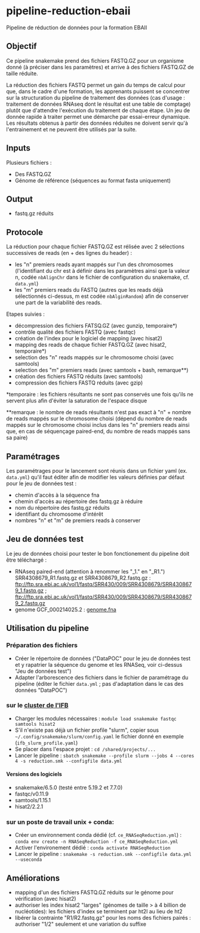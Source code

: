 # pipeline-reduction-ebaii
Pipeline de réduction de données pour la formation EBAII 

## Objectif
Ce pipeline snakemake prend des fichiers FASTQ.GZ pour un organisme donné (à préciser dans les paramètres) et arrive à des fichiers FASTQ.GZ de taille réduite. 

La réduction des fichiers FASTQ permet un gain du temps de calcul pour que, dans le cadre d'une formation, les apprenants puissent se concentrer sur la structuration du pipeline de traitement des données (cas d'usage : traitement de données RNAseq dont le résultat est une table de comptage) plutôt que d'attendre l'exécution du traitement de chaque étape. Un jeu de donnée rapide à traiter permet une démarche par essai-erreur dynamique. Les résultats obtenus à partir des données réduites ne doivent servir qu'à l'entrainement et ne peuvent être utilisés par la suite.

## Inputs

Plusieurs fichiers :
- Des FASTQ.GZ
- Génome de référence (séquences au format fasta uniquement)

## Output

- fastq.gz réduits


## Protocole

La réduction pour chaque fichier FASTQ.GZ est rélisée avec 2 sélections successives de reads (en + des lignes du header) : 
- les "n" premiers reads ayant mappés sur l'un des chromosomes (l'identifiant du chr est à définir dans les paramètres ainsi que la valeur n, codée `nbAlignChr` dans le fichier de configuration du snakemake, cf. `data.yml`)
- les "m" premiers reads du FASTQ (autres que les reads déjà sélectionnés ci-dessus, m est codée `nbAlginRandom`) afin de conserver une part de la variabilité des reads.

Etapes suivies :
- décompression des fichiers FATSQ.GZ (avec gunzip, temporaire*)
- contrôle qualité des fichiers FASTQ (avec fastqc)
- création de l'index pour le logiciel de mapping (avec hisat2)
- mapping des reads de chaque fichier FASTQ.GZ (avec hisat2, temporaire*)
- selection des "n" reads mappés sur le chromosome choisi (avec samtools)
- selection des "m" premiers reads (avec samtools + bash, remarque**)
- création des fichiers FASTQ réduits (avec samtools)
- compression des fichiers FASTQ réduits (avec gzip)

*temporaire : les fichiers résultants ne sont pas conservés une fois qu'ils ne servent plus afin d'éviter la saturation de l'espace disque

**remarque : le nombre de reads résultants n'est pas exact à "n" + nombre de reads mappés sur le chromosome choisi (dépend du nombre de reads mappés sur le chromosome choisi inclus dans les "n" premiers reads ainsi que, en cas de séquençage paired-end, du nombre de reads mappés sans sa paire)

## Paramétrages

Les paramétrages pour le lancement sont réunis dans un fichier yaml (ex. `data.yml`) qu'il faut éditer afin de modifier les valeurs définies par défaut pour le jeu de données test :
- chemin d'accès à la séquence fna
- chemin d'accès au répertoire des fastq.gz à réduire
- nom du répertoire des fastq.gz réduits
- identifiant du chromosome d'intérêt
- nombres "n" et "m" de premiers reads à conserver

## Jeu de données test

Le jeu de données choisi pour tester le bon fonctionement du pipeline doit être téléchargé :
- RNAseq paired-end (attention à renommer les "_1." en "_R1.") SRR4308679_R1.fastq.gz et SRR4308679_R2.fastq.gz : ftp://ftp.sra.ebi.ac.uk/vol1/fastq/SRR430/009/SRR4308679/SRR4308679_1.fastq.gz ; ftp://ftp.sra.ebi.ac.uk/vol1/fastq/SRR430/009/SRR4308679/SRR4308679_2.fastq.gz 
- genome GCF_000214025.2 : [genome.fna](https://ftp.ncbi.nlm.nih.gov/genomes/all/GCF/000/214/015/GCF_000214015.3_version_140606/GCF_000214015.3_version_140606_genomic.fna.gz)

## Utilisation du pipeline 

### Préparation des fichiers

+ Créer le répertoire de données ("DataPOC" pour le jeu de données test et y rapatrier la séquence du genome et les RNASeq, voir ci-dessus "Jeu de données test")
+ Adapter l'arborescence des fichiers dans le fichier de paramétrage du pipeline (éditer le fichier `data.yml` ; pas d'adaptation dans le cas des données "DataPOC")

### sur le [cluster de l'IFB](https://www.france-bioinformatique.fr/clusters-ifb/)

+ Charger les modules nécessaires : `module load snakemake fastqc samtools hisat2`
+ S'il n'existe pas déjà un fichier profile "slurm", copier sous `~/.config/snakemake/slurm/config.yaml` le fichier donné en exemple (`ifb_slurm_profile.yaml`) 
+ Se placer dans l'espace projet : `cd /shared/projects/... `
+ Lancer le pipeline : `sbatch snakemake --profile slurm --jobs 4 --cores 4 -s reduction.smk --configfile data.yml `

#### Versions des logiciels

+ snakemake/6.5.0 (testé entre 5.19.2 et 7.7.0)
+ fastqc/v0.11.9 
+ samtools/1.15.1 
+ hisat2/2.2.1

### sur un poste de travail unix + conda:

+ Créer un environnement conda dédié (cf. `ce_RNASeqReduction.yml`) : `conda env create -n RNASeqReduction -f ce_RNASeqReduction.yml`
+ Activer l'environement dédié : `conda activate RNASeqReduction`
+ Lancer le pipeline : `snakemake -s reduction.smk --configfile data.yml --useconda`


## Améliorations

+ mapping d'un des fichiers FASTQ.GZ réduits sur le génome pour vérification (avec hisat2)
+ authoriser les index hisat2 "larges" (génomes de taille > à 4 billion de nucléotides):  les fichiers d'index se terminent par ht2l au lieu de ht2
+ libérer la contrainte "R1/R2.fastq.gz" pour les noms des fichiers pairés : authoriser "1/2" seulement et une variation du suffixe 

